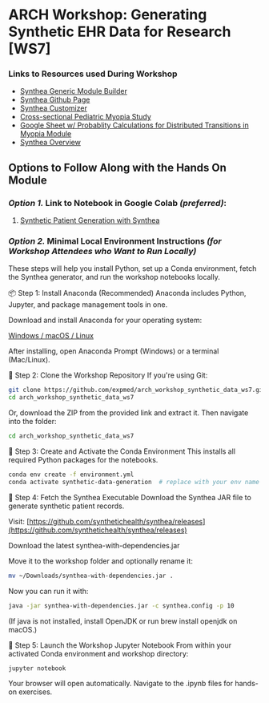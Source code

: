 # ARCH Workshop: Generating Synthetic EHR Data for Research [WS7]

### Links to Resources used During Workshop

- [Synthea Generic Module Builder](https://synthetichealth.github.io/module-builder/)
- [Synthea Github Page](https://github.com/synthetichealth/synthea)
- [Synthea Customizer](https://synthetichealth.github.io/spt/#/customizer)
- [Cross-sectional Pediatric Myopia Study](https://pmc.ncbi.nlm.nih.gov/articles/PMC6120514/)
- [Google Sheet w/ Probablity Calculations for Distributed Transitions in Myopia Module](https://docs.google.com/spreadsheets/d/1vfAni3XgbPsL_Ho7IHZ9py_RLtcB3uUOQdmRE3yoeA4/edit?usp=drive_link)
- [Synthea Overview](https://mitre.github.io/fhir-for-research/modules/synthea-overview)

## Options to Follow Along with the Hands On Module

### *Option 1.* Link to Notebook in Google Colab *(preferred)*:

1. [Synthetic Patient Generation with Synthea](https://colab.research.google.com/github/expmed/arch_workshop_synthetic_data_ws7/blob/main/Run_Synthea_Simulations_Colab.ipynb)


### *Option 2.* Minimal Local Environment Instructions *(for Workshop Attendees who Want to Run Locally)* 

These steps will help you install Python, set up a Conda environment, fetch the Synthea generator, and run the workshop notebooks locally.

📦 Step 1: Install Anaconda (Recommended)
Anaconda includes Python, Jupyter, and package management tools in one.

Download and install Anaconda for your operating system:

[Windows / macOS / Linux](https://www.anaconda.com/download)

After installing, open Anaconda Prompt (Windows) or a terminal (Mac/Linux).

📂 Step 2: Clone the Workshop Repository
If you're using Git:

```bash
git clone https://github.com/expmed/arch_workshop_synthetic_data_ws7.git
cd arch_workshop_synthetic_data_ws7
```
Or, download the ZIP from the provided link and extract it. Then navigate into the folder:

```bash
cd arch_workshop_synthetic_data_ws7
```
🧪 Step 3: Create and Activate the Conda Environment
This installs all required Python packages for the notebooks.

```bash
conda env create -f environment.yml
conda activate synthetic-data-generation  # replace with your env name if different
```
🔬 Step 4: Fetch the Synthea Executable
Download the Synthea JAR file to generate synthetic patient records.

Visit: [https://github.com/synthetichealth/synthea/releases](https://github.com/synthetichealth/synthea/releases)

Download the latest synthea-with-dependencies.jar

Move it to the workshop folder and optionally rename it:

```bash
mv ~/Downloads/synthea-with-dependencies.jar .
```
Now you can run it with:

```bash
java -jar synthea-with-dependencies.jar -c synthea.config -p 10
```
(If java is not installed, install OpenJDK or run brew install openjdk on macOS.)

📓 Step 5: Launch the Workshop Jupyter Notebook
From within your activated Conda environment and workshop directory:

```bash
jupyter notebook
```
Your browser will open automatically. Navigate to the .ipynb files for hands-on exercises. 